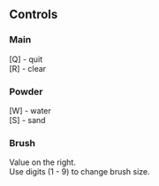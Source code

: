 ## Controls
### Main
[Q] - quit  
[R] - clear
### Powder
[W] - water  
[S] - sand
### Brush
Value on the right.  
Use digits (1 - 9) to change brush size.
